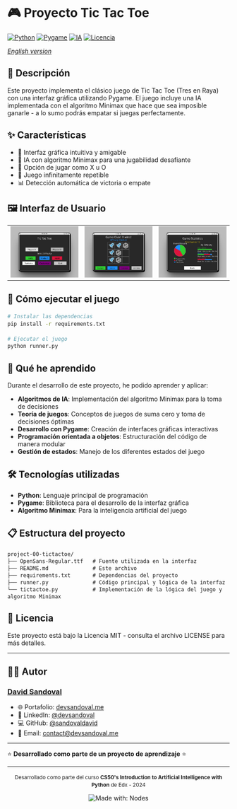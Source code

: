 # 🎮 Proyecto Tic Tac Toe

[![Python](https://img.shields.io/badge/Python-3.12-blue.svg)](https://www.python.org/)
[![Pygame](https://img.shields.io/badge/Pygame-2.6-green.svg)](https://www.pygame.org/)
[![IA](https://img.shields.io/badge/IA-Minimax-orange.svg)](https://en.wikipedia.org/wiki/Minimax)
[![Licencia](https://img.shields.io/badge/Licencia-MIT-yellow.svg)](https://opensource.org/licenses/MIT)

_[English version](README.en.md)_

## 📝 Descripción

Este proyecto implementa el clásico juego de Tic Tac Toe (Tres en Raya) con una interfaz gráfica utilizando Pygame. El juego incluye una IA implementada con el algoritmo Minimax que hace que sea imposible ganarle - a lo sumo podrás empatar si juegas perfectamente.

## ✨ Características

-   🎯 Interfaz gráfica intuitiva y amigable
-   🤖 IA con algoritmo Minimax para una jugabilidad desafiante
-   🎲 Opción de jugar como X u O
-   🔄 Juego infinitamente repetible
-   📊 Detección automática de victoria o empate

## 🖼️ Interfaz de Usuario

<div align="center">
  <table>
    <tr>
      <td><img src="mockups/desktop-menu.png" alt="V2.0"></td>
      <td><img src="mockups/desktop-game.png" alt="V2.0"></td>
      <td><img src="mockups/desktop-statistics.png" alt="V2.0"></td>      
    </tr>
  </table>
</div>

## 🚀 Cómo ejecutar el juego

```bash
# Instalar las dependencias
pip install -r requirements.txt

# Ejecutar el juego
python runner.py
```

## 🧠 Qué he aprendido

Durante el desarrollo de este proyecto, he podido aprender y aplicar:

-   **Algoritmos de IA**: Implementación del algoritmo Minimax para la toma de decisiones
-   **Teoría de juegos**: Conceptos de juegos de suma cero y toma de decisiones óptimas
-   **Desarrollo con Pygame**: Creación de interfaces gráficas interactivas
-   **Programación orientada a objetos**: Estructuración del código de manera modular
-   **Gestión de estados**: Manejo de los diferentes estados del juego

## 🛠️ Tecnologías utilizadas

-   **Python**: Lenguaje principal de programación
-   **Pygame**: Biblioteca para el desarrollo de la interfaz gráfica
-   **Algoritmo Minimax**: Para la inteligencia artificial del juego

## 📋 Estructura del proyecto

```
project-00-tictactoe/
├── OpenSans-Regular.ttf   # Fuente utilizada en la interfaz
├── README.md              # Este archivo
├── requirements.txt       # Dependencias del proyecto
├── runner.py              # Código principal y lógica de la interfaz
└── tictactoe.py           # Implementación de la lógica del juego y algoritmo Minimax
```

## 📄 Licencia

Este proyecto está bajo la Licencia MIT - consulta el archivo LICENSE para más detalles.

---
## 👨‍💻 Autor

### [David Sandoval](https://github.com/sandovaldavid)

-   🌐 Portafolio: [devsandoval.me](https://devsandoval.me)
-   💼 LinkedIn: [@devsandoval](https://linkedin.com/in/devsandoval)
-   💻 GitHub: [@sandovaldavid](https://github.com/sandovaldavid)
-   📧 Email: [contact@devsandoval.me](mailto:contact@devsandoval.me)
---

⭐ **Desarrollado como parte de un proyecto de aprendizaje** ⭐

---

<div align="center">
  <p>
    <small>Desarrollado como parte del curso <span style="font-weight: bold;">CS50's Introduction to Artificial Intelligence with Python</span> de Edx - 2024</small>
  </p>
  <img src="https://img.shields.io/badge/Made%20with-Grid%20CSS-1572B6" alt="Made with: Nodes">
</div>
